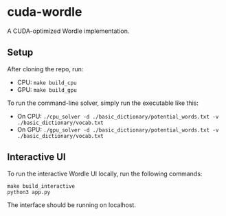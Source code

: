 # cuda-wordle

A CUDA-optimized Wordle implementation.

## Setup

After cloning the repo, run:

- CPU: `make build_cpu`
- GPU: `make build_gpu`

To run the command-line solver, simply run the executable like this:

- On CPU:
  `./cpu_solver -d ./basic_dictionary/potential_words.txt -v ./basic_dictionary/vocab.txt`
- On GPU:
  `./gpu_solver -d ./basic_dictionary/potential_words.txt -v ./basic_dictionary/vocab.txt`

## Interactive UI

To run the interactive Wordle UI locally, run the following commands:

```
make build_interactive
python3 app.py
```

The interface should be running on localhost.
